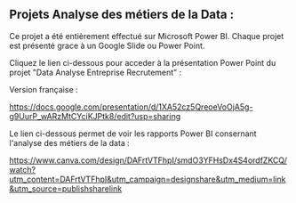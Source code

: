 ## Projets Analyse des métiers de la Data :

Ce projet a été entièrement effectué sur Microsoft Power BI. Chaque projet est présenté grace à un Google Slide ou Power Point. 

Cliquez le lien ci-dessous pour acceder à la présentation Power Point du projet "Data Analyse Entreprise Recrutement" :

Version française : 

https://docs.google.com/presentation/d/1XA52cz5QreoeVoOjA5g-g9UurP_wARzMtCYciKJPtk8/edit?usp=sharing

Le lien ci-dessous permet de voir les rapports Power BI consernant l'analyse des métiers de la data :

https://www.canva.com/design/DAFrtVTFhpI/smdO3YFHsDx4S4ordfZKCQ/watch?utm_content=DAFrtVTFhpI&utm_campaign=designshare&utm_medium=link&utm_source=publishsharelink
